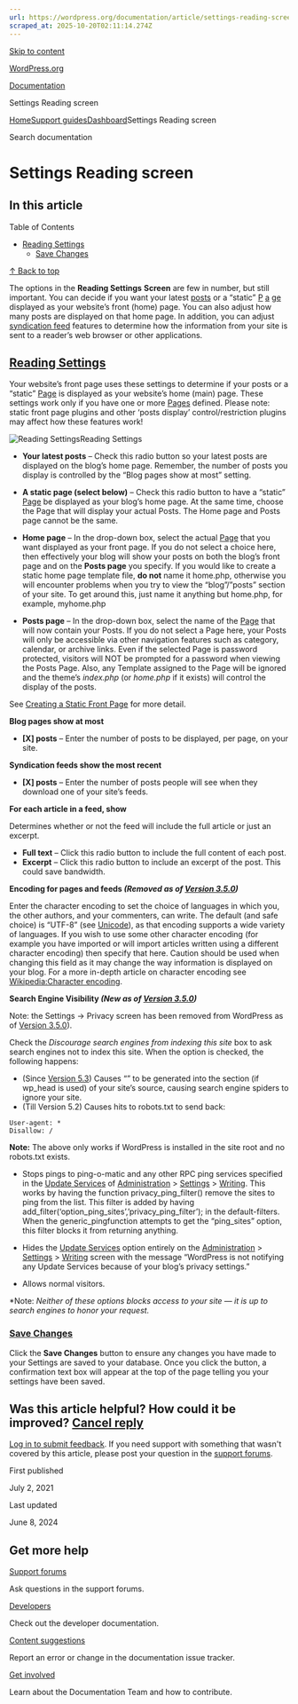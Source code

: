 ```yaml
---
url: https://wordpress.org/documentation/article/settings-reading-screen
scraped_at: 2025-10-20T02:11:14.274Z
---
```


[Skip to content](https://wordpress.org/documentation/article/settings-reading-screen/#wp--skip-link--target)

[WordPress.org](https://wordpress.org/)

[Documentation](https://wordpress.org/documentation)

Settings Reading screen

[Home](https://wordpress.org/documentation)[Support guides](https://wordpress.org/documentation/support-guides/)[Dashboard](https://wordpress.org/documentation/category/dashboard/)Settings Reading screen

Search documentation

# Settings Reading screen

## In this article

Table of Contents

- [Reading Settings](https://wordpress.org/documentation/article/settings-reading-screen/#reading-settings)
  - [Save Changes](https://wordpress.org/documentation/article/settings-reading-screen/#save-changes)

[↑ Back to top](https://wordpress.org/documentation/article/settings-reading-screen/#wp--skip-link--target)

The options in the **Reading Settings** **Screen** are few in number, but still important. You can decide if you want your latest [posts](https://wordpress.org/support/article/writing-posts/) or a “static” [P](https://codex.wordpress.org/Pages) [a](https://wordpress.org/support/article/pages) [ge](https://codex.wordpress.org/Pages) displayed as your website’s front (home) page. You can also adjust how many posts are displayed on that home page. In addition, you can adjust [syndication feed](https://wordpress.org/support/article/glossary#feed) features to determine how the information from your site is sent to a reader’s web browser or other applications.

## [Reading Settings](https://wordpress.org/documentation/article/settings-reading-screen/\#reading-settings)

Your website’s front page uses these settings to determine if your posts or a “static” [Page](https://wordpress.org/support/article/pages) is displayed as your website’s home (main) page. These settings work only if you have one or more [Pages](https://wordpress.org/support/article/pages) defined. Please note: static front page plugins and other ‘posts display’ control/restriction plugins may affect how these features work!

![Reading Settings](https://wordpress.org/documentation/files/2021/06/options-reading.png)Reading Settings

- **Your latest posts** – Check this radio button so your latest posts are displayed on the blog’s home page. Remember, the number of posts you display is controlled by the “Blog pages show at most” setting.
- **A static page (select below)** – Check this radio button to have a “static” [Page](https://wordpress.org/support/article/pages) be displayed as your blog’s home page. At the same time, choose the Page that will display your actual Posts. The Home page and Posts page cannot be the same.

- **Home page** – In the drop-down box, select the actual [Page](https://wordpress.org/support/article/pages) that you want displayed as your front page. If you do not select a choice here, then effectively your blog will show your posts on both the blog’s front page and on the **Posts page** you specify. If you would like to create a static home page template file, **do not** name it home.php, otherwise you will encounter problems when you try to view the “blog”/”posts” section of your site. To get around this, just name it anything but home.php, for example, myhome.php
- **Posts page** – In the drop-down box, select the name of the [Page](https://codex.wordpress.org/Pages) that will now contain your Posts. If you do not select a Page here, your Posts will only be accessible via other navigation features such as category, calendar, or archive links. Even if the selected Page is password protected, visitors will NOT be prompted for a password when viewing the Posts Page. Also, any Template assigned to the Page will be ignored and the theme’s _index.php_ (or _home.php_ if it exists) will control the display of the posts.

See [Creating a Static Front Page](https://wordpress.org/support/article/creating-a-static-front-page/) for more detail.

**Blog pages show at most**

- **\[X\] posts** – Enter the number of posts to be displayed, per page, on your site.

**Syndication feeds show the most recent**

- **\[X\] posts** – Enter the number of posts people will see when they download one of your site’s feeds.

**For each article in a feed, show**

Determines whether or not the feed will include the full article or just an excerpt.

- **Full text** – Click this radio button to include the full content of each post.
- **Excerpt** – Click this radio button to include an excerpt of the post. This could save bandwidth.

**Encoding for pages and feeds _(Removed as of [Version 3.5.0](https://codex.wordpress.org/Version_3.5))_**

Enter the character encoding to set the choice of languages in which you, the other authors, and your commenters, can write. The default (and safe choice) is “UTF-8” (see [Unicode](https://codex.wordpress.org/Glossary#Unicode)), as that encoding supports a wide variety of languages. If you wish to use some other character encoding (for example you have imported or will import articles written using a different character encoding) then specify that here. Caution should be used when changing this field as it may change the way information is displayed on your blog. For a more in-depth article on character encoding see [Wikipedia:Character encoding](http://en.wikipedia.org/wiki/Character_encoding).

**Search Engine Visibility _(New as of [Version 3.5.0](https://codex.wordpress.org/Version_3.5))_**

Note: the Settings → Privacy screen has been removed from WordPress as of [Version 3.5.0](https://codex.wordpress.org/Version_3.5)).

Check the _Discourage search engines from indexing this site_ box to ask search engines not to index this site. When the option is checked, the following happens:

- (Since [Version 5.3](https://make.wordpress.org/core/2019/09/02/changes-to-prevent-search-engines-indexing-sites/)) Causes “<meta name=’robots’ content=’noindex,nofollow’ />” to be generated into the <head> </head> section (if wp\_head is used) of your site’s source, causing search engine spiders to ignore your site.
- (Till Version 5.2) Causes hits to robots.txt to send back:

```
User-agent: *
Disallow: /
```

**Note:** The above only works if WordPress is installed in the site root and no robots.txt exists.

- Stops pings to ping-o-matic and any other RPC ping services specified in the [Update Services](https://wordpress.org/support/article/settings-writing-screen/#update-services) of [Administration](https://wordpress.org/support/article/administration-screens/) \> [Settings](https://wordpress.org/support/article/administration-screens/#writing) > [Writing](https://wordpress.org/support/article/settings-writing-screen/). This works by having the function privacy\_ping\_filter() remove the sites to ping from the list. This filter is added by having add\_filter(‘option\_ping\_sites’,’privacy\_ping\_filter’); in the default-filters. When the generic\_pingfunction attempts to get the “ping\_sites” option, this filter blocks it from returning anything.

- Hides the [Update Services](https://wordpress.org/support/article/settings-writing-screen/#update-services) option entirely on the [Administration](https://codex.wordpress.org/Administration_Screens) \> [Settings](https://wordpress.org/support/article/administration-screens/#writing) \> [Writing](https://wordpress.org/support/article/settings-writing-screen/) screen with the message “WordPress is not notifying any Update Services because of your blog’s privacy settings.”

- Allows normal visitors.

\*Note: _Neither of these options blocks access to your site — it is up to search engines to honor your request._

### [Save Changes](https://wordpress.org/documentation/article/settings-reading-screen/\#save-changes)

Click the **Save Changes** button to ensure any changes you have made to your Settings are saved to your database. Once you click the button, a confirmation text box will appear at the top of the page telling you your settings have been saved.

## Was this article helpful? How could it be improved? [Cancel reply](https://wordpress.org/documentation/article/settings-reading-screen/\#respond)

[Log in to submit feedback](https://login.wordpress.org/?redirect_to=https%3A%2F%2Fwordpress.org%2Fdocumentation%2Farticle%2Fsettings-reading-screen%2F&locale=en_US). If you need support with something that wasn't covered by this article, please post your question in the [support forums](https://wordpress.org/support/forums/).

First published

July 2, 2021

Last updated

June 8, 2024

## Get more help

[Support forums](https://wordpress.org/support/forums/)

Ask questions in the support forums.

[Developers](https://developer.wordpress.org/)

Check out the developer documentation.

[Content suggestions](https://github.com/WordPress/Documentation-Issue-Tracker/issues)

Report an error or change in the documentation issue tracker.

[Get involved](https://make.wordpress.org/docs/)

Learn about the Documentation Team and how to contribute.
